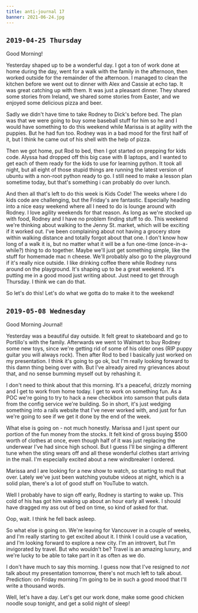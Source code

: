 ```yaml
---
title: anti-journal 17
banner: 2021-06-24.jpg
---
```


## `2019-04-25 Thursday`

Good Morning!

Yesterday shaped up to be a wonderful day.  I got a ton of work done
at home during the day, went for a walk with the family in the
afternoon, then worked outside for the remainder of the afternoon.  I
managed to clean the kitchen before we went out to dinner with Alex
and Cassie at echo tap.  It was great catching up with them.  It was
just a pleasant dinner.  They shared some stories from Ireland, we
shared some stories from Easter, and we enjoyed some delicious pizza
and beer.

Sadly we didn't have time to take Rodney to Dick's before bed.  The
plan was that we were going to buy some baseball stuff for him so he
and I would have something to do this weekend while Marissa is at
agility with the puppies.  But he had fun too.  Rodney was in a bad
mood for the first half of it, but I think he came out of his shell
with the help of pizza.

Then we got home, put Rod to bed, then I got started on prepping for
kids code.  Alyssa had dropped off this big case with 8 laptops, and I
wanted to get each of them ready for the kids to use for learning
python.  It took all night, but all eight of those stupid things are
running the latest version of ubuntu with a non-root python ready to
go.  I still need to make a lesson plan sometime today, but that's
something i can probably do over lunch.

And then all that's left to do this week is Kids Code!  The weeks
where I do kids code are challenging, but the Friday's are fantastic.
Especially heading into a nice easy weekend where all I need to do is
lounge around with Rodney.  I love agility weekends for that reason.
As long as we're stocked up with food, Rodney and I have no problem
finding stuff to do.  This weekend we're thinking about walking to the
Jenny St. market, which will be exciting if it worked out.  I've been
complaining about not having a grocery store within walking distance
and totally forgot about that one.  I don't know how long of a walk it
is, but no matter what it will be a fun one-time (once-in-a-while?)
thing to do together.  Maybe we'll just get something simple, like the
stuff for homemade mac n cheese.  We'll probably also go to the
playground if it's really nice outside.  I like drinking coffee there
while Rodney runs around on the playground.  It's shaping up to be a
great weekend.  It's putting me in a good mood just writing about.
Just need to get through Thursday.  I think we can do that.

So let's do this!  Let's do what we gotta do to make it to the weekend!

## `2019-05-08 Wednesday`

Good Morning Journal!

Yesterday was a beautiful day outside.  It felt great to skateboard
and go to Portillo's with the family.  Afterwards we went to Walmart
to buy Rodney some new toys, since we're getting rid of some of his
older ones (RIP puppy guitar you will always rock).  Then after Rod to
bed I basically just worked on my presentation.  I think it's going to
go ok, but I'm really looking forward to this damn thing being over
with.  But I've already aired my grievances about that, and no sense
bumming myself out by rehashing it.

I don't need to think about that this morning.  It's a peaceful,
drizzly morning and I get to work from home today.  I get to work on
something fun.  As a POC we're going to try to hack a new checkbox
into samson that pulls data from the config service we're building.
So in short, it's just wedging something into a rails website that
I've never worked with, and just for fun we're going to see if we get
it done by the end of the week.

What else is going on - not much honestly.  Marissa and I just spent
our portion of the fun money from the stocks.  It felt kind of gross
buying $500 worth of clothes at once, even though half of it was just
replacing the underwear I've had since high school.  But I guess I'll
be singing a different tune when the sting wears off and all these
wonderful clothes start arriving in the mail.  I'm especially excited
about a new windbreaker I ordered.

Marissa and I are looking for a new show to watch, so starting to mull
that over.  Lately we've just been watching youtube videos at night,
which is a solid plan, there's a lot of good stuff on YouTube to
watch.

Well I probably have to sign off early, Rodney is starting to wake
up.  This cold of his has got him waking up about an hour early all
week.  I should have dragged my ass out of bed on time, so kind of
asked for that.

Oop, wait.  I think he fell back asleep.

So what else is going on.  We're leaving for Vancouver in a couple of
weeks, and I'm really starting to get excited about it.  I think I
could use a vacation, and I'm looking forward to explore a new city.
I'm an introvert, but I'm invigorated by travel.  But who wouldn't be?
Travel is an amazing luxury, and we're lucky to be able to take part
in it as often as we do.

I don't have much to say this morning.  I guess now that I've resigned
to _not_ talk about my presentation tomorrow, there's not much left to
talk about.  Prediction: on Friday morning I'm going to be in such a
good mood that I'll write a thousand words.

Well, let's have a day.  Let's get our work done, make some good
chicken noodle soup tonight, and get a solid night of sleep!
